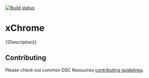[![Build status](https://ci.appveyor.com/api/projects/status/gx1p29qa9ug73u0v/branch/master?svg=true)](https://ci.appveyor.com/project/PowerShell/xchrome/branch/master)

# xChrome

{{Description}}

## Contributing
Please check out common DSC Resources [contributing guidelines](https://github.com/PowerShell/DscResource.Kit/blob/master/CONTRIBUTING.md).
